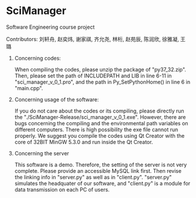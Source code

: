 # SciManager
Software Engineering course project

Contributors: 刘轩舟, 赵奕炜, 谢家祺, 齐允尧, 林桁, 赵苑辰, 陈润欣, 徐雅凝, 王璐 

1. Concerning codes: 

   When compiling the codes, please unzip the package of "py37_32.zip". Then, please set the path of INCLUDEPATH and LIB in line 6-11 in "sci_manager_v_0_1.pro", and the path in Py_SetPythonHome() in line 6 in "main.cpp".


2. Concerning usage of the software:

   If you do not care about the codes or its compiling, please directly run the "./SciManager-Release/sci_manager_v_0_1.exe". However, there are bugs concerning the compiling and the environmental path variables on different computers. There is high possibility the exe file cannot run properly. We suggest you compile the codes using Qt Creator with the core of 32BIT MinGW 5.3.0 and run inside the Qt Creator.

3. Concerning the server
   
   This software is a demo. Therefore, the setting of the server is not very complete. Please provide an accessible MySQL link first. Then revise the linking info in "server.py" as well as in "client.py". "server.py" simulates the headquater of our software, and "client.py" is a module for data transmission on each PC of users.
